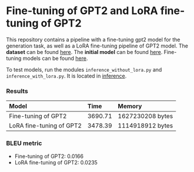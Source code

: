 # Fine-tuning of GPT2 and LoRA fine-tuning of GPT2

This repository contains a pipeline with a fine-tuning gpt2 model for the generation task, 
as well as a LoRA fine-tuning pipeline of GPT2 model.
The **dataset** can be found [here](https://huggingface.co/datasets/wikitext).
The **initial model** can be found [here](https://huggingface.co/openai-community/gpt2).
Fine-tuning models can be found
[here](https://drive.google.com/drive/folders/19m0J3kwyaRbj7D4qaNIN-ST_G7N6Fgv4?usp=sharing).

To test models, run the modules `inference_without_lora.py` and `inference_with_lora.py`. It is 
located in [inference](./inference).

### Results

| Model                     | Time     | Memory           |
|:--------------------------|:---------|:-----------------|
| Fine-tuning of GPT2       | 3690.71  | 1627230208 bytes |
| LoRA fine-tuning of GPT2  | 3478.39  | 1114918912 bytes |

### BLEU metric

* Fine-tuning of GPT2: 0.0166
* LoRA fine-tuning of GPT2: 0.0235

